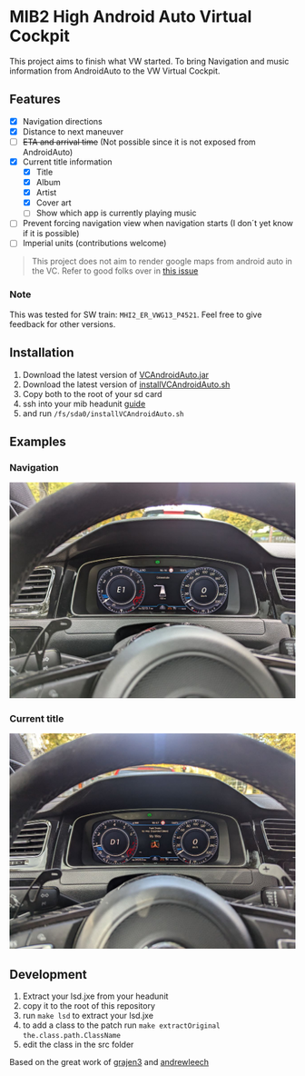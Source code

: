 # MIB2 High Android Auto Virtual Cockpit

This project aims to finish what VW started. To bring Navigation and music information from AndroidAuto to the VW Virtual Cockpit.

## Features
- [X] Navigation directions
- [X] Distance to next maneuver
- [ ] ~~ETA and arrival time~~ (Not possible since it is not exposed from AndroidAuto)
- [X] Current title information
  - [X] Title
  - [X] Album
  - [X] Artist
  - [X] Cover art
  - [ ] Show which app is currently playing music
- [ ] Prevent forcing navigation view when navigation starts (I don´t yet know if it is possible)
- [ ] Imperial units (contributions welcome)

> This project does not aim to render google maps from android auto in the VC. Refer to good folks over in [this issue](https://github.com/jilleb/mib2-toolbox/issues/159)

### Note
This was tested for SW train: `MHI2_ER_VWG13_P4521`. Feel free to give feedback for other versions.

## Installation

1. Download the latest version of [VCAndroidAuto.jar](https://github.com/adi961/mib2-android-auto-vc/releases/latest/download/VCAndroidAuto.jar)
2. Download the latest version of [installVCAndroidAuto.sh](https://github.com/adi961/mib2-android-auto-vc/releases/latest/download/installVCAndroidAuto.sh)
3. Copy both to the root of your sd card
4. ssh into your mib headunit [guide](https://github.com/jilleb/mib2-toolbox/wiki/SSH-Login)
5. and run `/fs/sda0/installVCAndroidAuto.sh`

## Examples

### Navigation

![Navigation](assets/Navigation.jpg)

### Current title

![Current title](assets/CurrentTitle.jpg)

## Development

1. Extract your lsd.jxe from your headunit
2. copy it to the root of this repository
3. run `make lsd` to extract your lsd.jxe
4. to add a class to the patch run `make extractOriginal the.class.path.ClassName`
5. edit the class in the src folder

Based on the great work of [grajen3](https://github.com/grajen3/mib2-lsd-patching) and [andrewleech](https://github.com/andrewleech)
